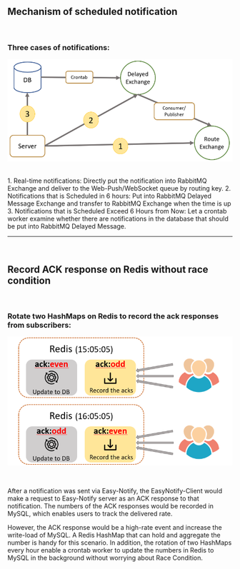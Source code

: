 ## Mechanism of scheduled notification
<br/>

### **Three cases of notifications:**
<p align="center">
  <img src="./imgs/notification-flow.png" alt="Notification Flow Chart" width="700" />
</p>
<br/>
1. Real-time notifications:  
Directly put the notification into RabbitMQ Exchange and deliver to the Web-Push/WebSocket queue by routing key.
2. Notifications that is Scheduled in 6 hours:  
Put into RabbitMQ Delayed Message Exchange and transfer to RabbitMQ Exchange when the time is up
3. Notifications that is Scheduled Exceed 6 Hours from Now:  
Let a crontab worker examine whether there are notifications in the database that should be put into RabbitMQ Delayed Message.  

--------
<br/>

## Record ACK response on Redis without race condition
<br/>

### **Rotate two HashMaps on Redis to record the ack responses from subscribers:**
<p align="center">
  <img src="./imgs/ack-response.png" alt="./imgs/ack-response.png" width="700" />
</p>
<br/>

After a notification was sent via Easy-Notify, the EasyNotify-Client would make a request to Easy-Notify server as an ACK response to that notification. The numbers of the ACK responses would be recorded in MySQL, which enables users to track the delivered rate.

However, the ACK response would be a high-rate event and increase the write-load of MySQL. A Redis HashMap that can hold and aggregate the number is handy for this scenario. In addition, the rotation of two HashMaps every hour enable a crontab worker to update the numbers in Redis to MySQL in the background without worrying about Race Condition.